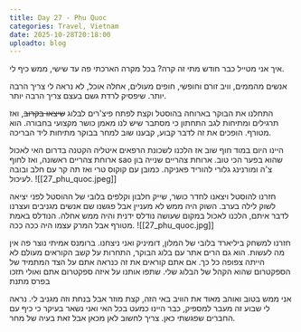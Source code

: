 ```yaml
---
title: Day 27 - Phu Quoc
categories: Travel, Vietnam
date: 2025-10-28T20:18:00
uploadto: blog
---
```

איך אני מטייל כבר חודש מתי זה קרה? בכל מקרה הארכתי פה עד שישי, ממש כיף לי.

אנשים מהממים, וויב זורם וחופשי, חופים מעולים, אחלה אוכל, לא נראה לי צריך הרבה יותר. שיפסיק לרדת גשם בעצם צריך הרבה יותר.

התחלנו את הבוקר בארוחה בהוסטל וקצת לפתח פיצ'רים לבלוג ~~שיצאו בקרוב~~, ואז תרגילים ומתיחות לגב התחתון כי מסתבר שיש לנו מאמן כושר מקצועי בחבורה. הוא מטורף. הופכים את זה לדבר קבוע, קבענו שוב למחר בבוקר מתיחות ליד הבריכה.

היינו היום במוד חוף שוב אז הלכנו לשכונת הרפאים איטליה הקטנה בדרום האי לאכול ארוחת צהריים ראשונה, ואז לחוף sao שהוא בפער הכי טוב. ארוחת צהריים שנייה בון צ'ה ומורנינג גלורי להוריד פאניקה. כמובן עם קוקוס טרי ואז תה קר עם חלב ובובה לעיכול.
![[27_phu_quoc.jpeg]]

חזרנו להוסטל ויצאנו לחדר כושר, שייק חלבון וקלפים בלובי של ההוסטל לפני יציאה לשוק לילה בערב. השוק היה ממש לא מעניין אבל פגשנו שם אנשים מגניבים ועצרנו לדבר איתם, הלכנו לאכול במקום שעושה נודלס ידנית והיה ממש אחלה. הנודלס באמת מטורף אבל המרק עצמו היה ככה ככה.
![[27_phu_quoc.jpg]]

חזרנו למשחק ביליארד בלובי של המלון, דומיניק ואני ניצחנו. ברומנס אמיתי נוצר פה אין מה לעשות. הוא גם הרים אתר עם בלוג הבוקר, התחרות על קשב הקוראים מעולם לא הייתה צפופה כל כך. אם אתם קוראים את זה כנראה אתם על הצד המתמיד של הספקטרום שהוא הקהל של הבלוג שלי. שתפו אותנו על איזה ספקטרום אתם ואולי תזכו בפרס מתנת

אני ממש בטוב ואוהב מאוד את הוויב באי הזה, קצת מוזר אבל בנחת וזה מגניב לי. נראה לי שבוע זה מעבר למספיק, כבר היינו כמעט בכל האי ואני נשאר בעיקר כי כיף עם החברים שפגשתי כאן. צריך לחשוב לאן מכאן אבל זאת בעיה של מחר.